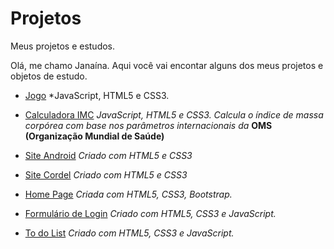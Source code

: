 # Projetos
Meus projetos e estudos.

Olá, me chamo Janaína.
Aqui você vai encontar alguns dos meus projetos e objetos de estudo.

* [Jogo](https://janainacustodio.github.io/Aquarium/)
*JavaScript, HTML5 e CSS3.

* [Calculadora IMC](https://janainacustodio.github.io/imc/)
*JavaScript, HTML5 e CSS3.
Calcula o índice de massa corpórea com base nos parâmetros internacionais da* **OMS (Organização Mundial de Saúde)**

* [Site Android](https://janainacustodio.github.io/site-android/android.html)
*Criado com HTML5 e CSS3* 

* [Site Cordel](https://janainacustodio.github.io/site-cordel/cordel.html)
*Criado com HTML5 e CSS3*

* [Home Page](https://janainacustodio.github.io/Home-Page/#) 
*Criada com  HTML5, CSS3, Bootstrap.*

* [Formulário de Login](https://janainacustodio.github.io/formulario/) 
*Criado com  HTML5, CSS3 e JavaScript.*

* [To do List](https://janainacustodio.github.io/To-do-list/javascript/index.html) 
*Criado com  HTML5, CSS3 e JavaScript.*



